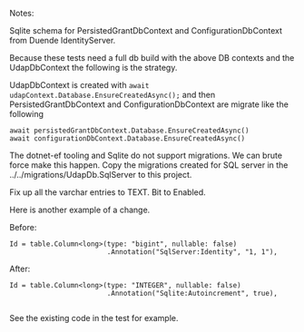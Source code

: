 ﻿

Notes:

Sqlite schema for PersistedGrantDbContext and ConfigurationDbContext from Duende IdentityServer.

Because these tests need a full db build with the above DB contexts and the UdapDbContext the following is the strategy.

 UdapDbContext is created with ```await udapContext.Database.EnsureCreatedAsync();``` and then 
PersistedGrantDbContext and ConfigurationDbContext are migrate like the following

```
await persistedGrantDbContext.Database.EnsureCreatedAsync()
await configurationDbContext.Database.EnsureCreatedAsync()
```

The dotnet-ef tooling and Sqlite do not support migrations.  We can brute force make this happen.
Copy the migrations created for SQL server in the ../../migrations/UdapDb.SqlServer to this project.  

Fix up all the varchar entries to TEXT. Bit to Enabled.  

Here is another example of a change.

Before:
```
Id = table.Column<long>(type: "bigint", nullable: false)
                        .Annotation("SqlServer:Identity", "1, 1"),
```

After:
```
Id = table.Column<long>(type: "INTEGER", nullable: false)
                        .Annotation("Sqlite:Autoincrement", true),
                   
```

See the existing code in the test for example.

